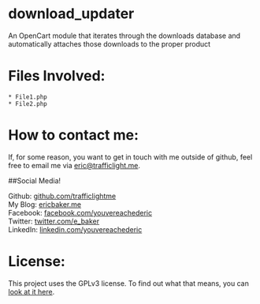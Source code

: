 download_updater
================

An OpenCart module that iterates through the downloads database and automatically attaches those downloads to the proper product

# Files Involved:

	* File1.php
	* File2.php

# How to contact me:

If, for some reason, you want to get in touch with me outside of github, feel free to email me via [eric@trafficlight.me](mailto:eric@trafficlight.me).

##Social Media!

Github:   [github.com/trafficlightme](http://www.github.com/trafficlightme)  
My Blog:  [ericbaker.me](http://www.ericbaker.me "ericbaker.me")  
Facebook: [facebook.com/youvereachederic](http://www.facebook.com/youvereachederic)  
Twitter:  [twitter.com/e_baker](http://www.twitter.com/e_baker)  
LinkedIn: [linkedin.com/youvereachederic](http://www.linkedin.com/in/youvereachederic)

# License:

This project uses the GPLv3 license. To find out what that means, you can [look at it here](https://www.gnu.org/copyleft/gpl.html "GPLv3 License").